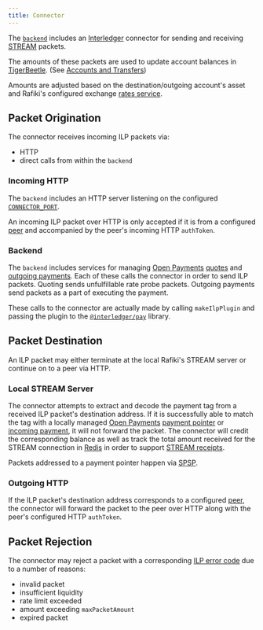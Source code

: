 ```yaml
---
title: Connector
---
```


The [`backend`](/introduction/architecture#backend) includes an [Interledger](/reference/glossary#interledger-protocol) connector for sending and receiving [STREAM](/reference/glossary#stream) packets.

The amounts of these packets are used to update account balances in [TigerBeetle](/reference/glossary#tigerbeetle). (See [Accounts and Transfers](/concepts/accounting/accounts-and-transfers))

Amounts are adjusted based on the destination/outgoing account's asset and Rafiki's configured exchange [rates service](/integration/getting-started#exchange-rates).

## Packet Origination

The connector receives incoming ILP packets via:

- HTTP
- direct calls from within the `backend`

### Incoming HTTP

The `backend` includes an HTTP server listening on the configured [`CONNECTOR_PORT`](/integration/deployment#backend).

An incoming ILP packet over HTTP is only accepted if it is from a configured [peer](/concepts/interledger-protocol/peering) and accompanied by the peer's incoming HTTP `authToken`.

### Backend

The `backend` includes services for managing [Open Payments](/reference/glossary#open-payments) [quotes](https://docs.openpayments.guide/reference/create-quote) and [outgoing payments](https://docs.openpayments.guide/reference/create-outgoing-payment). Each of these calls the connector in order to send ILP packets. Quoting sends unfulfillable rate probe packets. Outgoing payments send packets as a part of executing the payment.

These calls to the connector are actually made by calling `makeIlpPlugin` and passing the plugin to the [`@interledger/pay`](https://github.com/interledgerjs/interledgerjs/tree/master/packages/pay) library.

## Packet Destination

An ILP packet may either terminate at the local Rafiki's STREAM server or continue on to a peer via HTTP.

### Local STREAM Server

The connector attempts to extract and decode the payment tag from a received ILP packet's destination address. If it is successfully able to match the tag with a locally managed [Open Payments](/reference/glossary#open-payments) [payment pointer](/reference/glossary#payment-pointer) or [incoming payment](https://docs.openpayments.guide/reference/create-incoming-payment), it will not forward the packet. The connector will credit the corresponding balance as well as track the total amount received for the STREAM connection in [Redis](/introduction/architecture) in order to support [STREAM receipts](https://interledger.org/rfcs/0039-stream-receipts/).

Packets addressed to a payment pointer happen via [SPSP](/reference/glossary#payment-pointer).

### Outgoing HTTP

If the ILP packet's destination address corresponds to a configured [peer](/concepts/interledger-protocol/peering), the connector will forward the packet to the peer over HTTP along with the peer's configured HTTP `authToken`.

## Packet Rejection

The connector may reject a packet with a corresponding [ILP error code](https://interledger.org/rfcs/0027-interledger-protocol-4/#error-codes) due to a number of reasons:

- invalid packet
- insufficient liquidity
- rate limit exceeded
- amount exceeding `maxPacketAmount`
- expired packet
